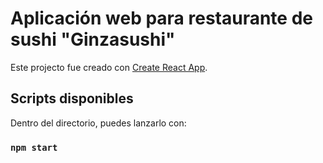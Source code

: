 # Aplicación web para restaurante de sushi "Ginzasushi"

Este projecto fue creado con [Create React App](https://github.com/facebook/create-react-app).

## Scripts disponibles

Dentro del directorio, puedes lanzarlo con:

### `npm start`
